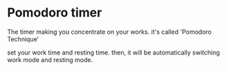 # Pomodoro timer
The timer making you concentrate on your works.
it's called 'Pomodoro Technique'

set your work time and resting time.
then, it will be automatically switching work mode and resting mode.
